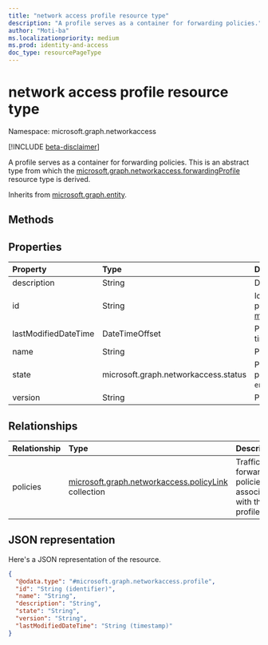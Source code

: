 ```yaml
---
title: "network access profile resource type"
description: "A profile serves as a container for forwarding policies."
author: "Moti-ba"
ms.localizationpriority: medium
ms.prod: identity-and-access
doc_type: resourcePageType
---
```


# network access profile resource type

Namespace: microsoft.graph.networkaccess

[!INCLUDE [beta-disclaimer](../../includes/beta-disclaimer.md)]

A profile serves as a container for forwarding policies. This is an abstract type from which the [microsoft.graph.networkaccess.forwardingProfile](networkaccess-forwardingprofile.md) resource type is derived.


Inherits from [microsoft.graph.entity](../resources/entity.md).

## Methods


## Properties
|Property|Type|Description|
|:---|:---|:---|
|description|String|Description.|
|id|String|Identifier for the profile. Inherited from [microsoft.graph.entity](../resources/entity.md).|
|lastModifiedDateTime|DateTimeOffset|Profile last modified time.|
|name|String|Profile name.|
|state|microsoft.graph.networkaccess.status|Profile state. The possible values are: `enabled`, `disabled`.|
|version|String|Profile version.|

## Relationships
|Relationship|Type|Description|
|:---|:---|:---|
|policies|[microsoft.graph.networkaccess.policyLink](../resources/networkaccess-policylink.md) collection|Traffic forwarding policies associated with this profile.|

## JSON representation
Here's a JSON representation of the resource.
<!-- {
  "blockType": "resource",
  "keyProperty": "id",
  "@odata.type": "microsoft.graph.networkaccess.profile",
  "baseType": "microsoft.graph.entity",
  "abstract": true,
  "openType": false  
}
-->
``` json
{
  "@odata.type": "#microsoft.graph.networkaccess.profile",
  "id": "String (identifier)",
  "name": "String",
  "description": "String",
  "state": "String",
  "version": "String",
  "lastModifiedDateTime": "String (timestamp)"
}
```

